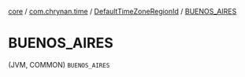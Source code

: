 [core](../../index.md) / [com.chrynan.time](../index.md) / [DefaultTimeZoneRegionId](index.md) / [BUENOS_AIRES](./-b-u-e-n-o-s_-a-i-r-e-s.md)

# BUENOS_AIRES

(JVM, COMMON) `BUENOS_AIRES`